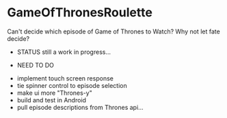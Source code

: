 # GameOfThronesRoulette
Can't decide which episode of Game of Thrones to Watch?  Why not let fate decide?

- STATUS
still a work in progress...

- NEED TO DO
 * implement touch screen response
 * tie spinner control to episode selection 
 * make ui more "Thrones-y"
 * build and test in Android
 * pull episode descriptions from Thrones api...